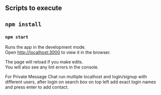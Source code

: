 ## Scripts to execute

## `npm install`

### `npm start`

Runs the app in the development mode.<br>
Open [http://localhost:3000](http://localhost:3000) to view it in the browser.

The page will reload if you make edits.<br>
You will also see any lint errors in the console.


For Private Message Chat run multiple localhost and login/signup with different users, after login on search box on top left add exact login names and press enter to add contact.
